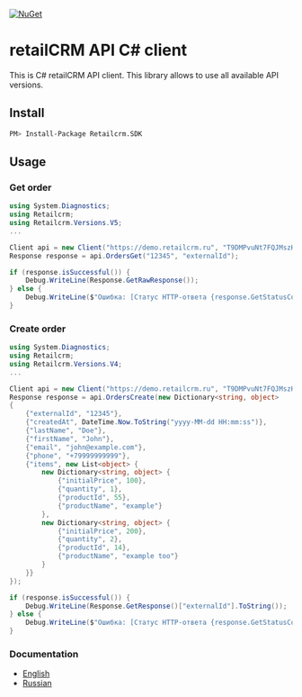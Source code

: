[![NuGet](https://img.shields.io/nuget/v/Retailcrm.SDK.svg)](https://www.nuget.org/packages/Retailcrm.SDK/)


# retailCRM API C# client

This is C# retailCRM API client. This library allows to use all available API versions.

## Install

``` bash
PM> Install-Package Retailcrm.SDK
```

## Usage

### Get order

``` csharp
using System.Diagnostics;
using Retailcrm;
using Retailcrm.Versions.V5;
...

Client api = new Client("https://demo.retailcrm.ru", "T9DMPvuNt7FQJMszHUdG8Fkt6xHsqngH");
Response response = api.OrdersGet("12345", "externalId");

if (response.isSuccessful()) {
    Debug.WriteLine(Response.GetRawResponse());
} else {
    Debug.WriteLine($"Ошибка: [Статус HTTP-ответа {response.GetStatusCode().ToString()}]");
}

```
### Create order

``` csharp
using System.Diagnostics;
using Retailcrm;
using Retailcrm.Versions.V4;
...

Client api = new Client("https://demo.retailcrm.ru", "T9DMPvuNt7FQJMszHUdG8Fkt6xHsqngH");
Response response = api.OrdersCreate(new Dictionary<string, object>
{
    {"externalId", "12345"},
    {"createdAt", DateTime.Now.ToString("yyyy-MM-dd HH:mm:ss")},
    {"lastName", "Doe"},
    {"firstName", "John"},
    {"email", "john@example.com"},
    {"phone", "+79999999999"},
    {"items", new List<object> {
        new Dictionary<string, object> {
            {"initialPrice", 100},
            {"quantity", 1},
            {"productId", 55},
            {"productName", "example"}
        },
        new Dictionary<string, object> {
            {"initialPrice", 200},
            {"quantity", 2},
            {"productId", 14},
            {"productName", "example too"}
        }
    }}
});

if (response.isSuccessful()) {
    Debug.WriteLine(Response.GetResponse()["externalId"].ToString());
} else {
    Debug.WriteLine($"Ошибка: [Статус HTTP-ответа {response.GetStatusCode().ToString()}]");
}

```
### Documentation

* [English](http://www.retailcrm.pro/docs/Developers/Index)
* [Russian](http://www.retailcrm.ru/docs/Developers/Index)
